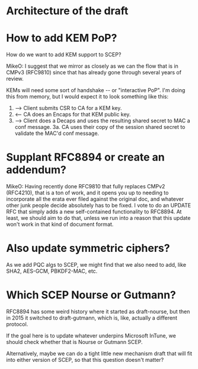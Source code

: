 # Architecture of the draft

# How to add KEM PoP?

How do we want to add KEM support to SCEP?

MikeO: I suggest that we mirror as closely as we can the flow that is in CMPv3 (RFC9810) since that has already gone through several years of review.

KEMs will need some sort of handshake -- or "interactive PoP".
I'm doing this from memory, but I would expect it to look something like this:

1. --> Client submits CSR to CA for a KEM key.
2. <-- CA does an Encaps for that KEM public key.
3. --> Client does a Decaps and uses the resulting shared secret to MAC a conf message.
3a. CA uses their copy of the session shared secret to validate the MAC'd conf message.


# Supplant RFC8894 or create an addendum?

MikeO: Having recently done RFC9810 that fully replaces CMPv2 (RFC4210), that is a ton of work, and it opens you up to needing to incorporate all the erata ever filed against the original doc, and whatever other junk people decide absolutely has to be fixed. I vote to do an UPDATE RFC that simply adds a new self-contained functionality to RFC8894. At least, we should aim to do that, unless we run into a reason that this update won't work in that kind of document format.


# Also update symmetric ciphers?

As we add PQC algs to SCEP, we might find that we also need to add, like SHA2, AES-GCM, PBKDF2-MAC, etc.


# Which SCEP Nourse or Gutmann?

RFC8894 has some weird history where it started as draft-nourse, but then in 2015 it switched to draft-gutmann, which is, like, actually a different protocol.

If the goal here is to update whatever underpins Microsoft InTune, we should check whether that is Nourse or Gutmann SCEP.

Alternatively, maybe we can do a tight little new mechanism draft that will fit into either version of SCEP, so that this question doesn't matter?
